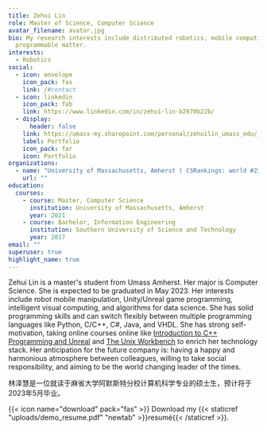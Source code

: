 ```yaml
---
title: Zehui Lin
role: Master of Science, Computer Science
avatar_filename: avatar.jpg
bio: My research interests include distributed robotics, mobile computing and
  programmable matter.
interests:
  - Robotics
social:
  - icon: envelope
    icon_pack: fas
    link: /#contact
  - icon: linkedin
    icon_pack: fab
    link: https://www.linkedin.com/in/zehui-lin-b2670b22b/
  - display:
      header: false
    link: https://umass-my.sharepoint.com/personal/zehuilin_umass_edu/_layouts/15/onedrive.aspx?id=%2Fpersonal%2Fzehuilin%5Fumass%5Fedu%2FDocuments%2FPortfolio&ga=1
    label: Portfolio
    icon_pack: far
    icon: Portfolio
organizations:
  - name: "University of Massachusetts, Amherst ( CSRankings: world #23)"
    url: ""
education:
  courses:
    - course: Master, Computer Science
      institution: University of Massachusetts, Amherst
      year: 2021
    - course: Bachelor, Information Engineering
      institution: Southern University of Science and Technology
      year: 2017
email: ""
superuser: true
highlight_name: true
---
```

Zehui Lin is a master's student from Umass Amherst. Her major is Computer Science. She is expected to be graduated in May 2023. Her interests include robot mobile manipulation, Unity/Unreal game programming, intelligent visual computing, and algorithms for data science. She has solid programming skills and can switch flexibly between multiple programming languages like Python, C/C++, C#, Java, and VHDL. She has strong self-motivation, taking online courses online like [Introduction to C++ Programming and Unreal](https://www.coursera.org/account/accomplishments/certificate/9E4JS5ZMLFLA) and [The Unix Workbench](https://www.coursera.org/account/accomplishments/certificate/UUEBVFUEPY5B) to enrich her technology stack. Her anticipation for the future company is: having a happy and harmonious atmosphere between colleagues, willing to take social responsibility, and aiming to be the world changing leader of the times.

林泽慧是一位就读于麻省大学阿默斯特分校计算机科学专业的硕士生，预计将于2023年5月毕业。 

{{< icon name="download" pack="fas" >}} Download my {{< staticref "uploads/demo_resume.pdf" "newtab" >}}resumé{{< /staticref >}}.